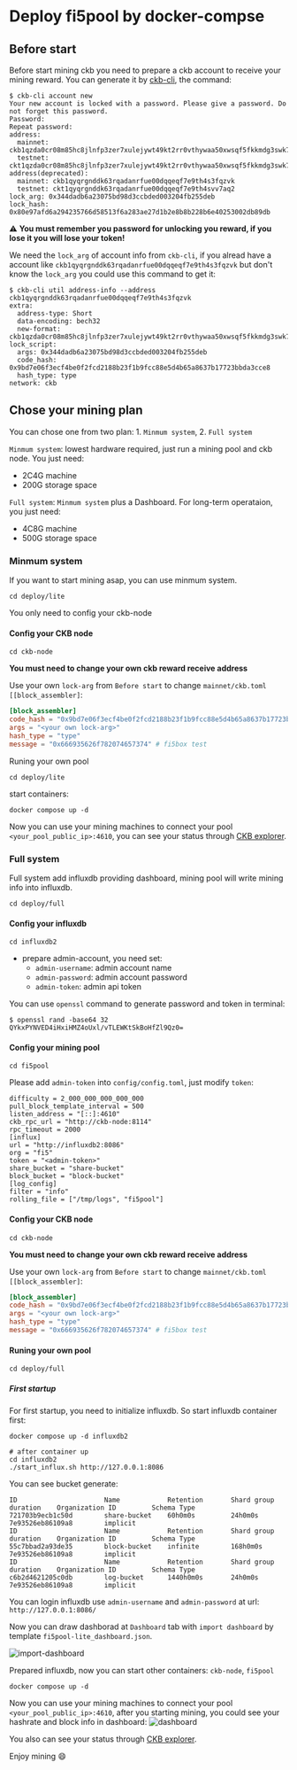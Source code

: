 # Deploy fi5pool by docker-compse


## Before start


Before start mining ckb you need to prepare a ckb account to receive your mining reward. You can generate it by [ckb-cli](https://github.com/nervosnetwork/ckb-cli), the command:


```
$ ckb-cli account new
Your new account is locked with a password. Please give a password. Do not forget this password.
Password: 
Repeat password: 
address:
  mainnet: ckb1qzda0cr08m85hc8jlnfp3zer7xulejywt49kt2rr0vthywaa50xwsqf5fkkmdg3swk7e357vhhksqvsylvj4m6cmu4mr8
  testnet: ckt1qzda0cr08m85hc8jlnfp3zer7xulejywt49kt2rr0vthywaa50xwsqf5fkkmdg3swk7e357vhhksqvsylvj4m6c4w75fl
address(deprecated):
  mainnet: ckb1qyqrgnddk63rqadanrfue00dqqeqf7e9th4s3fqzvk
  testnet: ckt1qyqrgnddk63rqadanrfue00dqqeqf7e9th4svv7aq2
lock_arg: 0x344dadb6a23075bd98d3ccbded003204fb255deb
lock_hash: 0x80e97afd6a294235766d58513f6a283ae27d1b2e8b8b228b6e40253002db89db
```


:warning: **You must remember you password for unlocking you reward, if you lose it you will lose your token!**


We need the `lock_arg` of account info from `ckb-cli`, if you alread have a account like `ckb1qyqrgnddk63rqadanrfue00dqqeqf7e9th4s3fqzvk` but don't know the `lock_arg` you could use this command to get it:


```
$ ckb-cli util address-info --address ckb1qyqrgnddk63rqadanrfue00dqqeqf7e9th4s3fqzvk
extra:
  address-type: Short
  data-encoding: bech32
  new-format: ckb1qzda0cr08m85hc8jlnfp3zer7xulejywt49kt2rr0vthywaa50xwsqf5fkkmdg3swk7e357vhhksqvsylvj4m6cmu4mr8
lock_script:
  args: 0x344dadb6a23075bd98d3ccbded003204fb255deb
  code_hash: 0x9bd7e06f3ecf4be0f2fcd2188b23f1b9fcc88e5d4b65a8637b17723bbda3cce8
  hash_type: type
network: ckb
```

## Chose your mining plan

You can chose one from two plan: 1. `Minmum system`, 2. `Full system`

`Minmum system`: lowest hardware required, just run a mining pool and ckb node. You just need:

* 2C4G machine
* 200G storage space

`Full system`: `Minmum system` plus a Dashboard. For long-term operataion, you just need:
* 4C8G machine
* 500G storage space

### Minmum system

If you want to start mining asap, you can use minmum system.

```
cd deploy/lite
```

You only need to config your ckb-node

#### Config your CKB node

```
cd ckb-node
```

**You must need to change your own ckb reward receive address**

Use your own `lock-arg` from `Before start` to change `mainnet/ckb.toml` `[[block_assembler]`:

``` toml
[block_assembler]
code_hash = "0x9bd7e06f3ecf4be0f2fcd2188b23f1b9fcc88e5d4b65a8637b17723bbda3cce8"
args = "<your own lock-arg>"
hash_type = "type"
message = "0x666935626f782074657374" # fi5box test
```

Runing your own pool

```
cd deploy/lite
```

start containers:

```
docker compose up -d
```
Now you can use your mining machines to connect your pool `<your_pool_public_ip>:4610`, you can see your status through [CKB explorer](https://explorer.nervos.org/).

### Full system

Full system add influxdb providing dashboard, mining pool will write mining info into influxdb.

```
cd deploy/full
```

#### Config your influxdb
```
cd influxdb2
```
* prepare admin-account, you need set:
  * `admin-username`: admin account name
  * `admin-password`: admin account password
  * `admin-token`: admin api token

You can use `openssl` command to generate password and token in terminal:

```
$ openssl rand -base64 32
QYkxPYNVED4iHxiHMZ4oUxl/vTLEWKtSkBoHfZl9Qz0=
```

#### Config your mining pool

```
cd fi5pool
```

Please add `admin-token` into `config/config.toml`, just modify `token`:

```
difficulty = 2_000_000_000_000_000
pull_block_template_interval = 500
listen_address = "[::]:4610"
ckb_rpc_url = "http://ckb-node:8114"
rpc_timeout = 2000
[influx]
url = "http://influxdb2:8086"
org = "fi5"
token = "<admin-token>"
share_bucket = "share-bucket"
block_bucket = "block-bucket"
[log_config]
filter = "info"
rolling_file = ["/tmp/logs", "fi5pool"]
```

#### Config your CKB node

```
cd ckb-node
```

**You must need to change your own ckb reward receive address**

Use your own `lock-arg` from `Before start` to change `mainnet/ckb.toml` `[[block_assembler]`:

``` toml
[block_assembler]
code_hash = "0x9bd7e06f3ecf4be0f2fcd2188b23f1b9fcc88e5d4b65a8637b17723bbda3cce8"
args = "<your own lock-arg>"
hash_type = "type"
message = "0x666935626f782074657374" # fi5box test
```

#### Runing your own pool

```
cd deploy/full
```

##### First startup

For first startup, you need to initialize influxdb. So start influxdb container first:

``` shell
docker compose up -d influxdb2

# after container up
cd influxdb2
./start_influx.sh http://127.0.0.1:8086
```

You can see bucket generate:

```
ID                      Name            Retention       Shard group duration    Organization ID         Schema Type
721703b9ecb1c50d        share-bucket    60h0m0s         24h0m0s                 7e93526eb86109a8        implicit
ID                      Name            Retention       Shard group duration    Organization ID         Schema Type
55c7bbad2a93de35        block-bucket    infinite        168h0m0s                7e93526eb86109a8        implicit
ID                      Name            Retention       Shard group duration    Organization ID         Schema Type
c6b2d4621205c0db        log-bucket      1440h0m0s       24h0m0s                 7e93526eb86109a8        implicit
```

You can login influxdb use `admin-username` and `admin-password` at url: `http://127.0.0.1:8086/`


Now you can draw dashborad at `Dashboard` tab with `import dashboard` by template `fi5pool-lite_dashboard.json`.

![import-dashboard](./asserts/import-dashboard.png)

Prepared influxdb, now you can start other containers: `ckb-node`, `fi5pool`
```
docker compose up -d
```
Now you can use your mining machines to connect your pool `<your_pool_public_ip>:4610`, after you starting mining, you could see your hashrate and block info in dashboard:
![dashboard](./asserts/fi5pool-lite-dashboard-fi5-InfluxDB.jpg)

You also can see your status through [CKB explorer](https://explorer.nervos.org/).

Enjoy mining :smile: